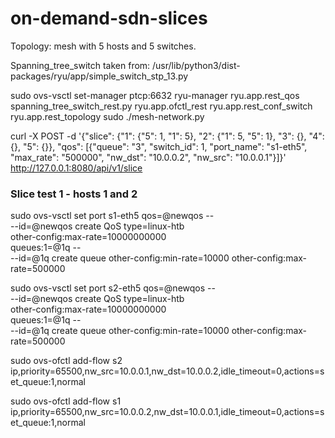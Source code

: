 # on-demand-sdn-slices

Topology: mesh with 5 hosts and 5 switches.

Spanning_tree_switch taken from: /usr/lib/python3/dist-packages/ryu/app/simple_switch_stp_13.py


sudo ovs-vsctl set-manager ptcp:6632
ryu-manager ryu.app.rest_qos spanning_tree_switch_rest.py ryu.app.ofctl_rest ryu.app.rest_conf_switch ryu.app.rest_topology
sudo ./mesh-network.py


 curl -X POST -d '{"slice": {"1": {"5": 1, "1": 5}, "2": {"1": 5, "5": 1}, "3": {}, "4": {}, "5": {}}, "qos": [{"queue": "3", "switch_id": 1, "port_name": "s1-eth5", "max_rate": "500000", "nw_dst": "10.0.0.2", "nw_src": "10.0.0.1"}]}'  http://127.0.0.1:8080/api/v1/slice


### Slice test 1 - hosts 1 and 2

sudo ovs-vsctl set port s1-eth5 qos=@newqos -- \
--id=@newqos create QoS type=linux-htb \
other-config:max-rate=10000000000 \
queues:1=@1q -- \
--id=@1q create queue other-config:min-rate=10000 other-config:max-rate=500000

sudo ovs-vsctl set port s2-eth5 qos=@newqos -- \
--id=@newqos create QoS type=linux-htb \
other-config:max-rate=10000000000 \
queues:1=@1q -- \
--id=@1q create queue other-config:min-rate=10000 other-config:max-rate=500000

sudo ovs-ofctl add-flow s2 ip,priority=65500,nw_src=10.0.0.1,nw_dst=10.0.0.2,idle_timeout=0,actions=set_queue:1,normal

sudo ovs-ofctl add-flow s1 ip,priority=65500,nw_src=10.0.0.2,nw_dst=10.0.0.1,idle_timeout=0,actions=set_queue:1,normal
